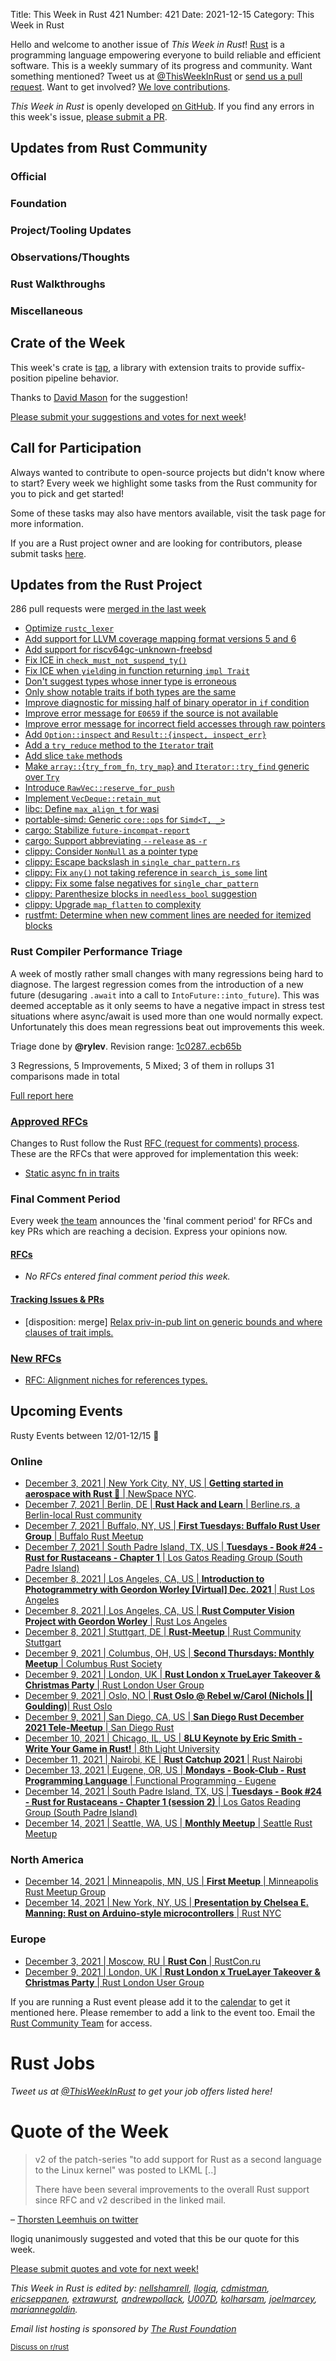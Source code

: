 Title: This Week in Rust 421
Number: 421
Date: 2021-12-15
Category: This Week in Rust

Hello and welcome to another issue of *This Week in Rust*!
[Rust](http://rust-lang.org) is a programming language empowering everyone to build reliable and efficient software.
This is a weekly summary of its progress and community.
Want something mentioned? Tweet us at [@ThisWeekInRust](https://twitter.com/ThisWeekInRust) or [send us a pull request](https://github.com/rust-lang/this-week-in-rust).
Want to get involved? [We love contributions](https://github.com/rust-lang/rust/blob/master/CONTRIBUTING.md).

*This Week in Rust* is openly developed [on GitHub](https://github.com/rust-lang/this-week-in-rust).
If you find any errors in this week's issue, [please submit a PR](https://github.com/rust-lang/this-week-in-rust/pulls).

## Updates from Rust Community

### Official

### Foundation

### Project/Tooling Updates

### Observations/Thoughts

### Rust Walkthroughs

### Miscellaneous

## Crate of the Week

This week's crate is [tap](https://crates.io/crates/tap), a library with extension traits to provide suffix-position pipeline behavior.

Thanks to [David Mason](https://users.rust-lang.org/t/crate-of-the-week/2704/988) for the suggestion!

[Please submit your suggestions and votes for next week][submit_crate]!

[submit_crate]: https://users.rust-lang.org/t/crate-of-the-week/2704

## Call for Participation

Always wanted to contribute to open-source projects but didn't know where to start?
Every week we highlight some tasks from the Rust community for you to pick and get started!

Some of these tasks may also have mentors available, visit the task page for more information.

If you are a Rust project owner and are looking for contributors, please submit tasks [here][guidelines].

[guidelines]: https://users.rust-lang.org/t/twir-call-for-participation/4821

## Updates from the Rust Project

286 pull requests were [merged in the last week][merged]

[merged]: https://github.com/search?q=is%3Apr+org%3Arust-lang+is%3Amerged+merged%3A2021-11-29..2021-12-06

* [Optimize `rustc_lexer`](https://github.com/rust-lang/rust/pull/91393)
* [Add support for LLVM coverage mapping format versions 5 and 6](https://github.com/rust-lang/rust/pull/91207)
* [Add support for riscv64gc-unknown-freebsd](https://github.com/rust-lang/rust/pull/91284)
* [Fix ICE in `check_must_not_suspend_ty()`](https://github.com/rust-lang/rust/pull/91367)
* [Fix ICE when `yield`ing in function returning `impl Trait`](https://github.com/rust-lang/rust/pull/91488)
* [Don't suggest types whose inner type is erroneous](https://github.com/rust-lang/rust/pull/91450)
* [Only show notable traits if both types are the same](https://github.com/rust-lang/rust/pull/91366)
* [Improve diagnostic for missing half of binary operator in `if` condition](https://github.com/rust-lang/rust/pull/91435)
* [Improve error message for `E0659` if the source is not available](https://github.com/rust-lang/rust/pull/91298)
* [Improve error message for incorrect field accesses through raw pointers](https://github.com/rust-lang/rust/pull/91364)
* [Add `Option::inspect` and `Result::{inspect, inspect_err}`](https://github.com/rust-lang/rust/pull/91346)
* [Add a `try_reduce` method to the `Iterator` trait](https://github.com/rust-lang/rust/pull/87054)
* [Add slice `take` methods](https://github.com/rust-lang/rust/pull/88502)
* [Make `array::`{`try_from_fn`, `try_map`} and `Iterator::try_find` generic over `Try`](https://github.com/rust-lang/rust/pull/91286)
* [Introduce `RawVec::reserve_for_push`](https://github.com/rust-lang/rust/pull/91352)
* [Implement `VecDeque::retain_mut`](https://github.com/rust-lang/rust/pull/91215)
* [libc: Define `max_align_t` for wasi](https://github.com/rust-lang/libc/pull/2577)
* [portable-simd: Generic `core::ops` for `Simd<T, _>`](https://github.com/rust-lang/portable-simd/pull/195)
* [cargo: Stabilize `future-incompat-report`](https://github.com/rust-lang/cargo/pull/10165)
* [cargo: Support abbreviating `--release` as `-r`](https://github.com/rust-lang/cargo/pull/10133)
* [clippy: Consider `NonNull` as a pointer type](https://github.com/rust-lang/rust-clippy/pull/8074)
* [clippy: Escape backslash in `single_char_pattern.rs`](https://github.com/rust-lang/rust-clippy/pull/8067)
* [clippy: Fix `any()` not taking reference in `search_is_some` lint](https://github.com/rust-lang/rust-clippy/pull/7463)
* [clippy: Fix some false negatives for `single_char_pattern`](https://github.com/rust-lang/rust-clippy/pull/8077)
* [clippy: Parenthesize blocks in `needless_bool` suggestion](https://github.com/rust-lang/rust-clippy/pull/8066)
* [clippy: Upgrade `map_flatten` to complexity](https://github.com/rust-lang/rust-clippy/pull/8054)
* [rustfmt: Determine when new comment lines are needed for itemized blocks](https://github.com/rust-lang/rustfmt/pull/5097)

### Rust Compiler Performance Triage

A week of mostly rather small changes with many regressions being hard to diagnose. The largest regression comes from the introduction of a new future (desugaring `.await` into a call to `IntoFuture::into_future`). This was deemed acceptable as it only seems to have a negative impact in stress test situations where async/await is used more than one would normally expect. Unfortunately this does mean regressions beat out improvements this week.

Triage done by **@rylev**.
Revision range: [1c0287..ecb65b](https://perf.rust-lang.org/?start=1c0287830e0fb3c4007afea2819ba03766da6e9c&end=ecb65b0e170fc5275870c9d0fba7267a57cf35e5&absolute=false&stat=instructions%3Au)

3 Regressions, 5 Improvements, 5 Mixed; 3 of them in rollups
31 comparisons made in total

[Full report here](https://github.com/rust-lang/rustc-perf/blob/master/triage/2021-12-07.md)

### [Approved RFCs](https://github.com/rust-lang/rfcs/commits/master)

Changes to Rust follow the Rust [RFC (request for comments) process](https://github.com/rust-lang/rfcs#rust-rfcs). These
are the RFCs that were approved for implementation this week:

* [Static async fn in traits](https://github.com/rust-lang/rfcs/commit/69833de7b46a571c6110c9ffc0796aeabde335ff)

### Final Comment Period

Every week [the team](https://www.rust-lang.org/team.html) announces the
'final comment period' for RFCs and key PRs which are reaching a
decision. Express your opinions now.

#### [RFCs](https://github.com/rust-lang/rfcs/labels/final-comment-period)

* *No RFCs entered final comment period this week.*

#### [Tracking Issues & PRs](https://github.com/rust-lang/rust/issues?q=is%3Aopen+label%3Afinal-comment-period+sort%3Aupdated-desc)

* [disposition: merge] [Relax priv-in-pub lint on generic bounds and where clauses of trait impls.](https://github.com/rust-lang/rust/pull/90586)

### [New RFCs](https://github.com/rust-lang/rfcs/pulls)

* [RFC: Alignment niches for references types.](https://github.com/rust-lang/rfcs/pull/3204)

## Upcoming Events

Rusty Events between 12/01-12/15 🦀

### Online

* [December 3, 2021 | New York City, NY, US | **Getting started in aerospace with Rust 🦀** | NewSpace NYC](https://www.meetup.com/NewSpace-NYC/events/282320805).
* [December 7, 2021 | Berlin, DE | **Rust Hack and Learn** | Berline.rs, a Berlin-local Rust community](https://berline.rs/2021/12/07/rust-hack-and-learn.html)
* [December 7, 2021 | Buffalo, NY, US | **First Tuesdays: Buffalo Rust User Group** | Buffalo Rust Meetup](https://www.meetup.com/Buffalo-Rust-Meetup/events/281833990/)
* [December 7, 2021 | South Padre Island, TX, US | **Tuesdays - Book #24 - Rust for Rustaceans - Chapter 1** | Los Gatos Reading Group (South Padre Island)](https://www.meetup.com/the-south-padre-island-reading-group/events/281685234/)
* [December 8, 2021 | Los Angeles, CA, US | **Introduction to Photogrammetry with Geordon Worley [Virtual] Dec. 2021** | Rust Los Angeles](https://www.meetup.com/Rust-Los-Angeles/events/281944671)
* [December 8, 2021 | Los Angeles, CA, US | **Rust Computer Vision Project with Geordon Worley** | Rust Los Angeles](https://www.meetup.com/Rust-Los-Angeles/events/281944671/)
* [December 8, 2021 | Stuttgart, DE | **Rust-Meetup** | Rust Community Stuttgart](https://www.meetup.com/Rust-Community-Stuttgart/events/282009864)
* [December 9, 2021 | Columbus, OH, US | **Second Thursdays: Monthly Meetup** | Columbus Rust Society](https://www.meetup.com/columbus-rs/events/dpkhgryccqbmb/)
* [December 9, 2021 | London, UK | **Rust London x TrueLayer Takeover & Christmas Party** | Rust London User Group](https://www.meetup.com/Rust-London-User-Group/events/282343516/)
* [December 9, 2021 | Oslo, NO | **Rust Oslo @ Rebel w/Carol (Nichols || Goulding)**| Rust Oslo](https://www.meetup.com/Rust-Oslo/events/281877640/)
* [December 9, 2021 | San Diego, CA, US | **San Diego Rust December 2021 Tele-Meetup** | San Diego Rust](https://www.meetup.com/San-Diego-Rust/events/282433355)
* [December 10, 2021 | Chicago, IL, US | **8LU Keynote by Eric Smith - Write Your Game in Rust!** | 8th Light University](https://www.meetup.com/8th-light-university/events/282381279)
* [December 11, 2021 | Nairobi, KE | **Rust Catchup 2021** | Rust Nairobi](https://www.meetup.com/Rust-Nairobi/events/282377713/)
* [December 13, 2021 | Eugene, OR, US | **Mondays - Book-Club - Rust Programming Language** | Functional Programming - Eugene](https://www.meetup.com/fp-eug/events/282533185)
* [December 14, 2021 | South Padre Island, TX, US | **Tuesdays - Book #24 - Rust for Rustaceans - Chapter 1 (session 2)** | Los Gatos Reading Group (South Padre Island)](https://www.meetup.com/the-south-padre-island-reading-group/events/282555459/)
* [December 14, 2021 | Seattle, WA, US | **Monthly Meetup** | Seattle Rust Meetup](https://www.meetup.com/Seattle-Rust-Meetup/events/281875277)

### North America

* [December 14, 2021 | Minneapolis, MN, US | **First Meetup** | Minneapolis Rust Meetup Group](https://www.meetup.com/minneapolis-rust-meetup-group/events/282526064/)
* [December 14, 2021 | New York, NY, US | **Presentation by Chelsea E. Manning: Rust on Arduino-style microcontrollers** | Rust NYC](https://www.meetup.com/Rust-NYC/events/282478738/)


### Europe

* [December 3, 2021 | Moscow, RU | **Rust Con** | RustCon.ru](https://rustcon.ru)
* [December 9, 2021 | London, UK | **Rust London x TrueLayer Takeover & Christmas Party** | Rust London User Group](https://www.meetup.com/Rust-London-User-Group/events/282343516/)

If you are running a Rust event please add it to the [calendar] to get
it mentioned here. Please remember to add a link to the event too.
Email the [Rust Community Team][community] for access.

[calendar]: https://www.google.com/calendar/embed?src=apd9vmbc22egenmtu5l6c5jbfc%40group.calendar.google.com
[community]: mailto:community-team@rust-lang.org

# Rust Jobs

*Tweet us at [@ThisWeekInRust](https://twitter.com/ThisWeekInRust) to get your job offers listed here!*

# Quote of the Week

> v2 of the patch-series "to add support for Rust as a second language to the Linux kernel" was posted to LKML \[..\]
> 
> There have been several improvements to the overall Rust support since RFC and v2 described in the linked mail.

– [Thorsten Leemhuis on twitter](https://twitter.com/kernellogger/status/1467874273582886921?s=20)

llogiq unanimously suggested and voted that this be our quote for this week.

[Please submit quotes and vote for next week!](https://users.rust-lang.org/t/twir-quote-of-the-week/328)

*This Week in Rust is edited by: [nellshamrell](https://github.com/nellshamrell), [llogiq](https://github.com/llogiq), [cdmistman](https://github.com/cdmistman), [ericseppanen](https://github.com/ericseppanen), [extrawurst](https://github.com/extrawurst), [andrewpollack](https://github.com/andrewpollack), [U007D](https://github.com/U007D), [kolharsam](https://github.com/kolharsam), [joelmarcey](https://github.com/joelmarcey), [mariannegoldin](https://github.com/mariannegoldin).*

*Email list hosting is sponsored by [The Rust Foundation](https://foundation.rust-lang.org/)*

<small>[Discuss on r/rust](https://www.reddit.com/r/rust/comments/k5nsab/this_week_in_rust_367/)</small>
